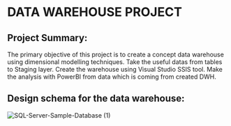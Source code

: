 # DATA WAREHOUSE PROJECT

## Project Summary:
The primary objective of this project is to create a concept data warehouse using dimensional modelling techniques. Take the useful datas from tables to Staging layer. Create the warehouse using Visual Studio SSIS tool. Make the analysis with PowerBI from data which is coming from created DWH.

## Design schema for the data warehouse:
![SQL-Server-Sample-Database (1)](https://github.com/aytekincn/DWH-Project/assets/121166508/73bb093d-925b-4549-ad72-18d61332365f)
